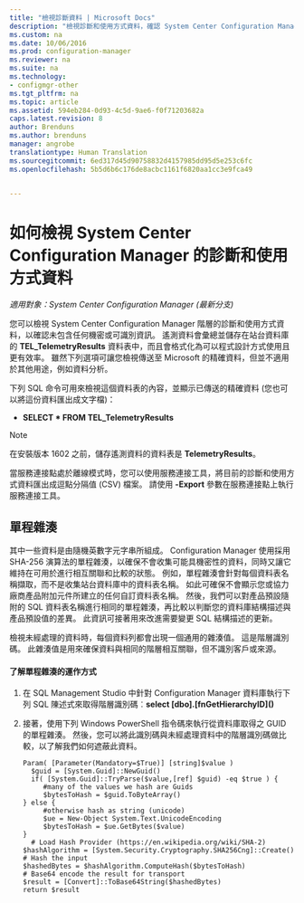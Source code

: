 ```yaml
---
title: "檢視診斷資料 | Microsoft Docs"
description: "檢視診斷和使用方式資料，確認 System Center Configuration Manager 階層不包含任何機密資訊。"
ms.custom: na
ms.date: 10/06/2016
ms.prod: configuration-manager
ms.reviewer: na
ms.suite: na
ms.technology:
- configmgr-other
ms.tgt_pltfrm: na
ms.topic: article
ms.assetid: 594eb284-0d93-4c5d-9ae6-f0f71203682a
caps.latest.revision: 8
author: Brenduns
ms.author: brenduns
manager: angrobe
translationtype: Human Translation
ms.sourcegitcommit: 6ed317d45d90758832d4157985dd95d5e253c6fc
ms.openlocfilehash: 5b5d6b6c176de8acbc1161f6820aa1cc3e9fca49


---
```

# <a name="how-to-view-diagnostics-and-usage-data-for-system-center-configuration-manager"></a>如何檢視 System Center Configuration Manager 的診斷和使用方式資料

*適用對象：System Center Configuration Manager (最新分支)*

您可以檢視 System Center Configuration Manager 階層的診斷和使用方式資料，以確認未包含任何機密或可識別資訊。 遙測資料會彙總並儲存在站台資料庫的 **TEL_TelemetryResults** 資料表中，而且會格式化為可以程式設計方式使用且更有效率。 雖然下列選項可讓您檢視傳送至 Microsoft 的精確資料，但並不適用於其他用途，例如資料分析。  

下列 SQL 命令可用來檢視這個資料表的內容，並顯示已傳送的精確資料 (您也可以將這份資料匯出成文字檔)：  

-   **SELECT \* FROM TEL_TelemetryResults**  

> [!NOTE]  
>  在安裝版本 1602 之前，儲存遙測資料的資料表是 **TelemetryResults**。  

當服務連接點處於離線模式時，您可以使用服務連接工具，將目前的診斷和使用方式資料匯出成逗點分隔值 (CSV) 檔案。 請使用 **-Export** 參數在服務連接點上執行服務連接工具。  

##  <a name="a-namebkmkhashesa-one-way-hashes"></a><a name="bkmk_hashes"></a> 單程雜湊  
其中一些資料是由隨機英數字元字串所組成。 Configuration Manager 使用採用 SHA-256 演算法的單程雜湊，以確保不會收集可能具機密性的資料，同時又讓它維持在可用於進行相互關聯和比較的狀態。 例如，單程雜湊會針對每個資料表名稱擷取，而不是收集站台資料庫中的資料表名稱。 如此可確保不會顯示您或協力廠商產品附加元件所建立的任何自訂資料表名稱。 然後，我們可以對產品預設隨附的 SQL 資料表名稱進行相同的單程雜湊，再比較以判斷您的資料庫結構描述與產品預設值的差異。 此資訊可接著用來改進需要變更 SQL 結構描述的更新。  

檢視未經處理的資料時，每個資料列都會出現一個通用的雜湊值。 這是階層識別碼。 此雜湊值是用來確保資料與相同的階層相互關聯，但不識別客戶或來源。  

#### <a name="to-see-how-the-one-way-hash-works"></a>了解單程雜湊的運作方式  

1.  在 SQL Management Studio 中針對 Configuration Manager 資料庫執行下列 SQL 陳述式來取得階層識別碼︰**select [dbo].[fnGetHierarchyID](\)**  

2.  接著，使用下列 Windows PowerShell 指令碼來執行從資料庫取得之 GUID 的單程雜湊。 然後，您可以將此識別碼與未經處理資料中的階層識別碼做比較，以了解我們如何遮蔽此資料。  

    ```  
    Param( [Parameter(Mandatory=$True)] [string]$value )  
      $guid = [System.Guid]::NewGuid()  
      if( [System.Guid]::TryParse($value,[ref] $guid) -eq $true ) {  
         #many of the values we hash are Guids  
         $bytesToHash = $guid.ToByteArray()  
    } else {  
         #otherwise hash as string (unicode)  
         $ue = New-Object System.Text.UnicodeEncoding  
         $bytesToHash = $ue.GetBytes($value)   
    }  
      # Load Hash Provider (https://en.wikipedia.org/wiki/SHA-2)   
    $hashAlgorithm = [System.Security.Cryptography.SHA256Cng]::Create()    
    # Hash the input   
    $hashedBytes = $hashAlgorithm.ComputeHash($bytesToHash)              
    # Base64 encode the result for transport   
    $result = [Convert]::ToBase64String($hashedBytes)    
    return $result   
    ```  



<!--HONumber=Dec16_HO3-->


